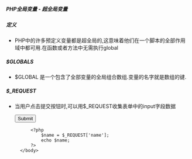 ##### PHP全局变量 - 超全局变量
##### 定义
* PHP中的许多预定义变量都是超全局的,这意味着他们在一个脚本的全部作用域中都可用.在函数或者方法中无需执行global
##### $GLOBALS
* $GLOBAL 是一个包含了全部变量的全局组合数组.变量的名字就是数组的键.

	<?php
	$x = 5;
	$y = 6;
	function test(){
		$GLOBALS['z'] = $GLOBALS['x'] + $GLOBALS['y'];
	}
	test();
	echo $z; //11
	?>
##### $_REQUEST
* 当用户点击提交按钮时,可以用$_REQUEST收集表单中的input字段数据

	<HTML>
		<body>
			<form methods="post" action="<?php echo $_SERVER['PHP_SELF'];?>"
				Name:<input type="text" name="name"/>
				<input type="submit">
			</form>

			<?php
				$name = $_REQUEST['name'];
				echo $name;
			?>
		</body>
	</HTML>